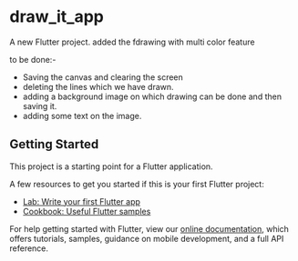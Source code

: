 # draw_it_app

A new Flutter project.
added the fdrawing with multi color feature


to be done:-
* Saving the canvas and clearing the screen
* deleting the lines which we have drawn.
* adding a background image on which drawing can be done and then saving it.
* adding some text on the image.
## Getting Started

This project is a starting point for a Flutter application.

A few resources to get you started if this is your first Flutter project:

- [Lab: Write your first Flutter app](https://flutter.dev/docs/get-started/codelab)
- [Cookbook: Useful Flutter samples](https://flutter.dev/docs/cookbook)

For help getting started with Flutter, view our
[online documentation](https://flutter.dev/docs), which offers tutorials,
samples, guidance on mobile development, and a full API reference.
